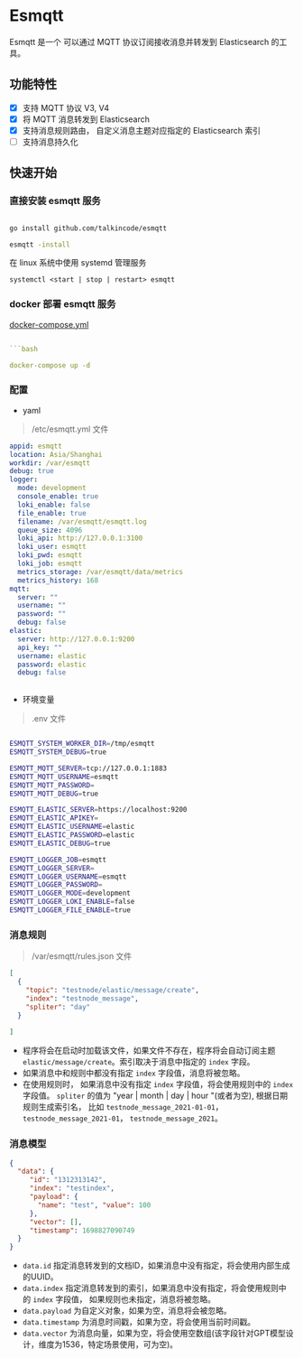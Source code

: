 # Esmqtt

Esmqtt 是一个 可以通过 MQTT 协议订阅接收消息并转发到 Elasticsearch 的工具。

## 功能特性

- [x] 支持 MQTT 协议 V3, V4
- [x] 将 MQTT 消息转发到 Elasticsearch
- [x] 支持消息规则路由， 自定义消息主题对应指定的 Elasticsearch 索引
- [ ] 支持消息持久化

## 快速开始

### 直接安装 esmqtt 服务

```bash     

go install github.com/talkincode/esmqtt

esmqtt -install

```   

在 linux 系统中使用 systemd 管理服务

`systemctl <start | stop | restart> esmqtt`

### docker 部署 esmqtt 服务

[docker-compose.yml](./docker-compose.yml)

```yaml

```bash

docker-compose up -d

```


### 配置

- yaml

>  /etc/esmqtt.yml 文件

```yaml
appid: esmqtt
location: Asia/Shanghai
workdir: /var/esmqtt
debug: true
logger:
  mode: development
  console_enable: true
  loki_enable: false
  file_enable: true
  filename: /var/esmqtt/esmqtt.log
  queue_size: 4096
  loki_api: http://127.0.0.1:3100
  loki_user: esmqtt
  loki_pwd: esmqtt
  loki_job: esmqtt
  metrics_storage: /var/esmqtt/data/metrics
  metrics_history: 168
mqtt:
  server: ""
  username: ""
  password: ""
  debug: false
elastic:
  server: http://127.0.0.1:9200
  api_key: ""
  username: elastic
  password: elastic
  debug: false
  
```

- 环境变量

> .env 文件

```bash

ESMQTT_SYSTEM_WORKER_DIR=/tmp/esmqtt
ESMQTT_SYSTEM_DEBUG=true

ESMQTT_MQTT_SERVER=tcp://127.0.0.1:1883
ESMQTT_MQTT_USERNAME=esmqtt
ESMQTT_MQTT_PASSWORD=
ESMQTT_MQTT_DEBUG=true

ESMQTT_ELASTIC_SERVER=https://localhost:9200
ESMQTT_ELASTIC_APIKEY=
ESMQTT_ELASTIC_USERNAME=elastic
ESMQTT_ELASTIC_PASSWORD=elastic
ESMQTT_ELASTIC_DEBUG=true

ESMQTT_LOGGER_JOB=esmqtt
ESMQTT_LOGGER_SERVER=
ESMQTT_LOGGER_USERNAME=esmqtt
ESMQTT_LOGGER_PASSWORD=
ESMQTT_LOGGER_MODE=development
ESMQTT_LOGGER_LOKI_ENABLE=false
ESMQTT_LOGGER_FILE_ENABLE=true

```

### 消息规则

>  /var/esmqtt/rules.json 文件


```json
[
  {
    "topic": "testnode/elastic/message/create",
    "index": "testnode_message",
    "spliter": "day"
  }
  
]
```


- 程序将会在启动时加载该文件，如果文件不存在，程序将会自动订阅主题 `elastic/message/create`。索引取决于消息中指定的 `index` 字段。
- 如果消息中和规则中都没有指定 `index` 字段值，消息将被忽略。 
- 在使用规则时， 如果消息中没有指定 `index` 字段值，将会使用规则中的 `index` 字段值。 `spliter` 的值为 "year | month | day | hour "(或者为空), 根据日期规则生成索引名，
比如 `testnode_message_2021-01-01`， `testnode_message_2021-01`， `testnode_message_2021`。


### 消息模型

```json
{
  "data": {
     "id": "1312313142",
     "index": "testindex",
     "payload": {
       "name": "test", "value": 100
     },
     "vector": [],
     "timestamp": 1698827090749
  }
}
```

- `data.id` 指定消息转发到的文档ID，如果消息中没有指定，将会使用内部生成的UUID。
- `data.index` 指定消息转发到的索引，如果消息中没有指定，将会使用规则中的 `index` 字段值， 如果规则也未指定，消息将被忽略。
- `data.payload` 为自定义对象，如果为空，消息将会被忽略。
- `data.timestamp` 为消息时间戳，如果为空，将会使用当前时间戳。
- `data.vector` 为消息向量，如果为空，将会使用空数组(该字段针对GPT模型设计，维度为1536，特定场景使用，可为空)。
